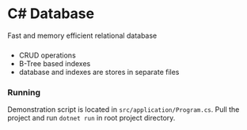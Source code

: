 # C# Database
Fast and memory efficient relational database

### 
- CRUD operations
- B-Tree based indexes
- database and indexes are stores in separate files

### Running
Demonstration script is located in `src/application/Program.cs`.
Pull the project and run `dotnet run` in root project directory.
